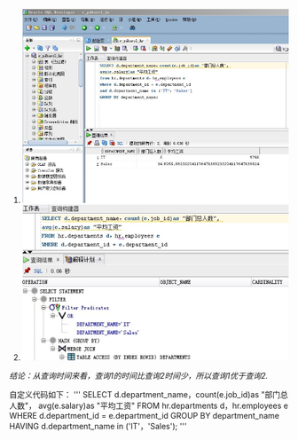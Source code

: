 1. ![查询1](https://github.com/DoubleLTT/Oracle/blob/master/img3.JPG)
2. ![查询2](https://github.com/DoubleLTT/Oracle/blob/master/img2.JPG)

*结论：从查询时间来看，查询1的时间比查询2时间少，所以查询1优于查询2.*

自定义代码如下：
'''
SELECT d.department_name，count(e.job_id)as "部门总人数"，
avg(e.salary)as "平均工资"
FROM hr.departments d，hr.employees e
WHERE d.department_id = e.department_id
GROUP BY department_name
HAVING d.department_name in ('IT'，'Sales');
'''
